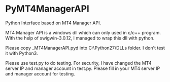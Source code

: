 # PyMT4ManagerAPI
Python Interface based on MT4 Manager API.

MT4 Manager API is a windows dll which can only used in c/c++ program. With the help of swigwin-3.0.12, I managed to wrap this dll with python.

Please copy _MT4ManagerAPI.pyd into C:\Python27\DLLs folder. I don't test it with Python3.

Please use test.py to do testing. For security, I have changed the MT4 server IP and manager account in test.py. Please fill in your MT4 server IP and manager account for testing.
